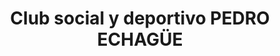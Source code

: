 ---
title: "Club social y deportivo PEDRO ECHAGÜE"
url: /ciudad-autonoma-de-buenos-aires/club-social-y-deportivo-pedro-echaguee/
shop: Sport
---